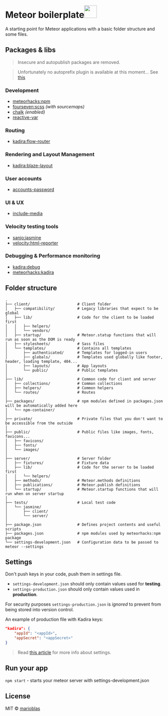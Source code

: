 # Meteor boilerplate<img src="https://cloud.githubusercontent.com/assets/3719969/11635449/c7f63236-9d0e-11e5-848c-e9b3c7012768.png" width="40">

A starting point for Meteor applications with a basic folder structure and some files.

## Packages & libs

> Insecure and autopublish packages are removed.

> Unfortunately no autoprefix plugin is available at this moment...
> See [this](https://github.com/meteor/meteor/issues/5219)

### Development
- [meteorhacks:npm](https://github.com/meteorhacks/npm)
- [fourseven:scss](https://github.com/fourseven/meteor-scss) *(with sourcemaps)*
- [chalk](https://github.com/chalk/chalk) *(enabled)*
- [reactive-var](http://docs.meteor.com/#/full/reactivevar_pkg)

### Routing
- [kadira:flow-router](https://github.com/kadirahq/flow-router)

### Rendering and Layout Management
- [kadira:blaze-layout](https://github.com/kadirahq/blaze-layout)

### User accounts
- [accounts-password](http://docs.meteor.com/#/full/accounts_api)

### UI & UX
- [include-media](https://github.com/eduardoboucas/include-media)

### Velocity testing tools
- [sanjo:jasmine](https://github.com/sanjo/meteor-jasmine)
- [velocity:html-reporter](https://github.com/meteor-velocity/html-reporter)

### Debugging & Performance monitoring
- [kadira:debug](https://github.com/kadirahq/meteor-debug)
- [meteorhacks:kadira](https://github.com/meteorhacks/kadira)

## Folder structure

```
.
├── client/                     # Client folder
│   ├── compatibility/          # Legacy libraries that expect to be global
│   ├── lib/                    # Code for the client to be loaded first
│   │   ├── helpers/
│   │   └── vendors/
│   ├── startup/                # Meteor.statup functions that will run as soon as the DOM is ready
│   ├── stylesheets/            # Sass files
│   └── templates/              # Contains all templates
│       ├── authenticated/      # Templates for logged-in users
│       ├── globals/            # Templates used globally like footer, header, loading template, 404...
│       ├── layouts/            # App layouts
│       └── public/             # Public templates 	
│			
├── lib/                        # Common code for client and server
│   ├── collections/            # Common collections
│   ├── helpers/                # Common helpers
│   └── routes/                 # Routes
│
├── packages/                   # npm modules defined in packages.json will be automatically added here
│   └── npm-container/
│
├── private/                    # Private files that you don't want to be accessible from the outside
│
├── public/                     # Public files like images, fonts, favicons...
│   ├── favicons/
│   ├── fonts/
│   └── images/
│
├── server/                     # Server folder
│   ├── fixtures/               # Fixture data
│   ├── lib/                    # Code for the server to be loaded first
│   │   └── helpers/
│   ├── methods/                # Meteor.methods definitions
│   ├── publications/           # Meteor.publish definitions
│   └── startup/                # Meteor.startup functions that will run when on server startup
│
├── tests/                      # Local test code
│   └── jasmine/
│       ├── client/
│       └── server/
│
├── package.json                # Defines project contents and useful scripts
├── packages.json               # npm modules used by meteorhacks:npm package
└── settings-development.json   # Configuration data to be passed to meteor --settings
```

## Settings

Don't push keys in your code, push them in settings file.

- `settings-development.json` should only contain values used for **testing**.
- `settings-production.json` should only contain values used in **production**.

For security purposes `settings-production.json` is *ignored* to prevent from being stored into version control.

An example of production file with Kadira keys:
```json
"kadira": {
	"appId": "<appId>",
	"appSecret": "<appSecret>"
}
```

> Read [this article](http://joshowens.me/environment-settings-and-security-with-meteor-js) for more info about settings.

## Run your app

`npm start` - starts your meteor server with settings-development.json

## License

MIT © [marioblas](https://github.com/marioblas)
